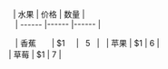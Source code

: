     | 水果        | 价格    |  数量  |   
    | ------      |------  |------  |
    
    | 香蕉        | $1      |   5    |   
    | 苹果        | $1      |   6    |   
    | 草莓        | $1      |   7    |   
